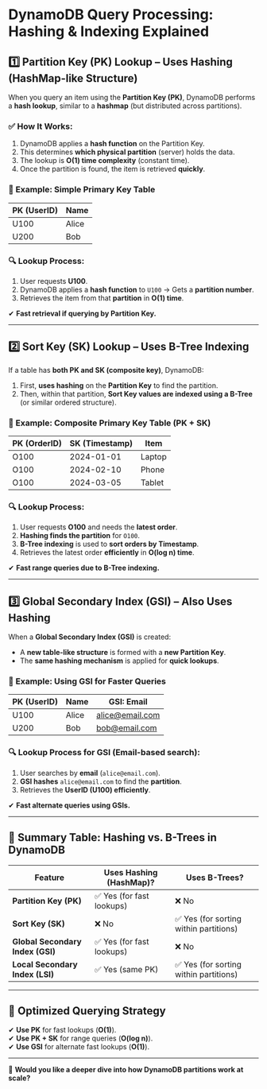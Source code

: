 # DynamoDB Query Processing: Hashing & Indexing Explained

## 1️⃣ Partition Key (PK) Lookup – Uses Hashing (HashMap-like Structure)
When you query an item using the **Partition Key (PK)**, DynamoDB performs a **hash lookup**, similar to a **hashmap** (but distributed across partitions).

### ✅ How It Works:
1. DynamoDB applies a **hash function** on the Partition Key.
2. This determines **which physical partition** (server) holds the data.
3. The lookup is **O(1) time complexity** (constant time).
4. Once the partition is found, the item is retrieved **quickly**.

### 🔹 Example: Simple Primary Key Table
| **PK (UserID)** | **Name** |
|-------------|------|
| U100       | Alice |
| U200       | Bob   |

### 🔍 Lookup Process:
1. User requests **U100**.
2. DynamoDB applies a **hash function** to `U100` → Gets a **partition number**.
3. Retrieves the item from that **partition** in **O(1) time**.

✔ **Fast retrieval if querying by Partition Key.**

---

## 2️⃣ Sort Key (SK) Lookup – Uses B-Tree Indexing
If a table has **both PK and SK (composite key)**, DynamoDB:
1. First, **uses hashing** on the **Partition Key** to find the partition.
2. Then, within that partition, **Sort Key values are indexed using a B-Tree** (or similar ordered structure).

### 🔹 Example: Composite Primary Key Table (PK + SK)
| **PK (OrderID)** | **SK (Timestamp)** | **Item**  |
|--------------|------------------|-------|
| O100        | 2024-01-01        | Laptop |
| O100        | 2024-02-10        | Phone  |
| O100        | 2024-03-05        | Tablet |

### 🔍 Lookup Process:
1. User requests **O100** and needs the **latest order**.
2. **Hashing finds the partition** for `O100`.
3. **B-Tree indexing** is used to **sort orders by Timestamp**.
4. Retrieves the latest order **efficiently** in **O(log n) time**.

✔ **Fast range queries due to B-Tree indexing.**

---

## 3️⃣ Global Secondary Index (GSI) – Also Uses Hashing
When a **Global Secondary Index (GSI)** is created:
- A **new table-like structure** is formed with a **new Partition Key**.
- The **same hashing mechanism** is applied for **quick lookups**.

### 🔹 Example: Using GSI for Faster Queries
| **PK (UserID)** | **Name** | **GSI: Email** |
|-------------|------|----------------|
| U100       | Alice | alice@email.com |
| U200       | Bob   | bob@email.com   |

### 🔍 Lookup Process for GSI (Email-based search):
1. User searches by **email** (`alice@email.com`).
2. **GSI hashes** `alice@email.com` to find the **partition**.
3. Retrieves the **UserID (U100) efficiently**.

✔ **Fast alternate queries using GSIs.**

---

## 🔹 Summary Table: Hashing vs. B-Trees in DynamoDB

| **Feature**                     | **Uses Hashing (HashMap)?** | **Uses B-Trees?** |
|---------------------------------|----------------------|------------|
| **Partition Key (PK)**          | ✅ Yes (for fast lookups) | ❌ No     |
| **Sort Key (SK)**               | ❌ No                     | ✅ Yes (for sorting within partitions) |
| **Global Secondary Index (GSI)** | ✅ Yes (for fast lookups) | ❌ No     |
| **Local Secondary Index (LSI)**  | ✅ Yes (same PK)          | ✅ Yes (for sorting within partitions) |

---

## 🚀 Optimized Querying Strategy
✔ **Use PK** for fast lookups (**O(1)**).  
✔ **Use PK + SK** for range queries (**O(log n)**).  
✔ **Use GSI** for alternate fast lookups (**O(1)**).  

---

🚀 **Would you like a deeper dive into how DynamoDB partitions work at scale?**
